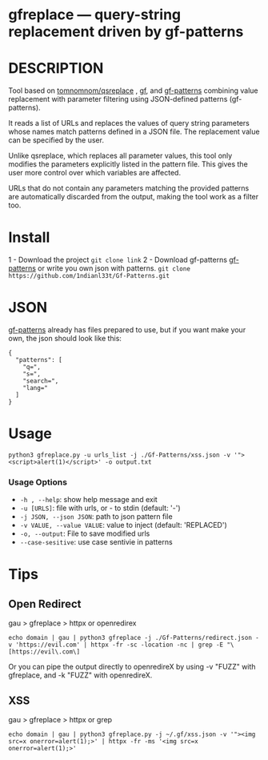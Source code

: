 
# gfreplace — query-string replacement driven by gf-patterns

# DESCRIPTION
Tool based on [tomnomnom/qsreplace](https://github.com/tomnomnom/qsreplace) , [gf](https://github.com/tomnomnom/gf), and [gf-patterns](https://github.com/1ndianl33t/Gf-Patterns) combining value replacement with parameter filtering using JSON-defined patterns (gf-patterns).

It reads a list of URLs and replaces the values of query string parameters whose names match patterns defined in a JSON file. The replacement value can be specified by the user.

Unlike qsreplace, which replaces all parameter values, this tool only modifies the parameters explicitly listed in the pattern file. This gives the user more control over which variables are affected.

URLs that do not contain any parameters matching the provided patterns are automatically discarded from the output, making the tool work as a filter too.

# Install
1 - Download the project 
```git clone link```
2 - Download gf-patterns [gf-patterns](https://github.com/1ndianl33t/Gf-Patterns) or write you own json with patterns.
```git clone  https://github.com/1ndianl33t/Gf-Patterns.git```

# JSON
[gf-patterns](https://github.com/1ndianl33t/Gf-Patterns) already has files prepared to use, but if you want make your own, the json should look like this:
```
{
  "patterns": [
    "q=",
    "s=",
    "search=",
    "lang="
  ]
}

```

# Usage

```python3 gfreplace.py -u urls_list -j ./Gf-Patterns/xss.json -v '"><script>alert(1)</script>' -o output.txt```

### Usage Options
- `-h , --help`:       show help message and exit
- `-u [URLS]`:         file with urls, or - to stdin (default: '-')
- `-j JSON, --json JSON`:  path to json pattern file
- `-v VALUE, --value VALUE`: value to inject (default: 'REPLACED')
- `-o, --output`: File to save modified urls
- `--case-sesitive`: use case sentivie in patterns

# Tips
## Open Redirect
gau > gfreplace > httpx or openredirex
```
echo domain | gau | python3 gfreplace -j ./Gf-Patterns/redirect.json -v 'https://evil.com' | httpx -fr -sc -location -nc | grep -E "\[https://evil\.com\]
```
Or you can pipe the output directly to openredireX by using -v "FUZZ" with gfreplace, and -k "FUZZ" with openredireX.
## XSS
gau > gfreplace > httpx or grep
```
echo domain | gau | python3 gfreplace.py -j ~/.gf/xss.json -v '"><img src=x onerror=alert(1);>' | httpx -fr -ms '<img src=x onerror=alert(1);>'
```

